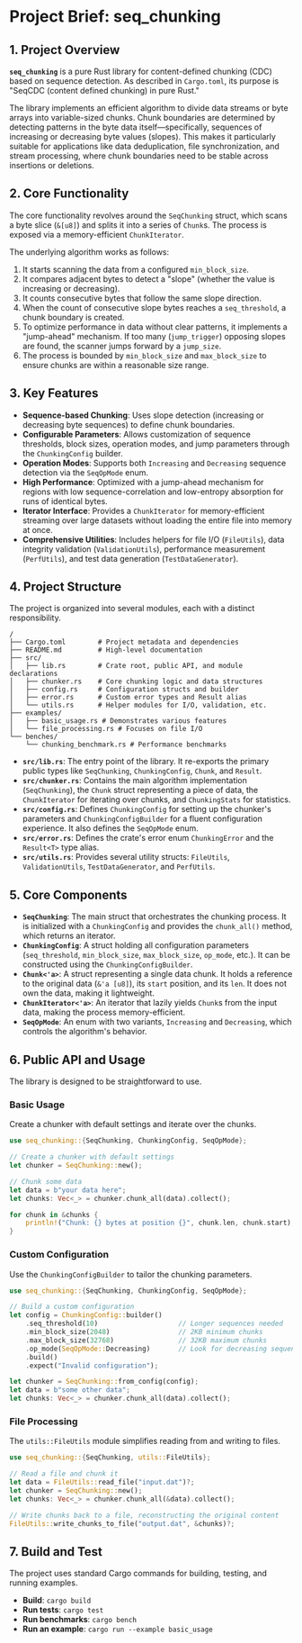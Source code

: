# Project Brief: seq_chunking

## 1. Project Overview

**`seq_chunking`** is a pure Rust library for content-defined chunking (CDC) based on sequence detection. As described in `Cargo.toml`, its purpose is "SeqCDC (content defined chunking) in pure Rust."

The library implements an efficient algorithm to divide data streams or byte arrays into variable-sized chunks. Chunk boundaries are determined by detecting patterns in the byte data itself—specifically, sequences of increasing or decreasing byte values (slopes). This makes it particularly suitable for applications like data deduplication, file synchronization, and stream processing, where chunk boundaries need to be stable across insertions or deletions.

## 2. Core Functionality

The core functionality revolves around the `SeqChunking` struct, which scans a byte slice (`&[u8]`) and splits it into a series of `Chunk`s. The process is exposed via a memory-efficient `ChunkIterator`.

The underlying algorithm works as follows:

1. It starts scanning the data from a configured `min_block_size`.
2. It compares adjacent bytes to detect a "slope" (whether the value is increasing or decreasing).
3. It counts consecutive bytes that follow the same slope direction.
4. When the count of consecutive slope bytes reaches a `seq_threshold`, a chunk boundary is created.
5. To optimize performance in data without clear patterns, it implements a "jump-ahead" mechanism. If too many (`jump_trigger`) opposing slopes are found, the scanner jumps forward by a `jump_size`.
6. The process is bounded by `min_block_size` and `max_block_size` to ensure chunks are within a reasonable size range.

## 3. Key Features

- **Sequence-based Chunking**: Uses slope detection (increasing or decreasing byte sequences) to define chunk boundaries.
- **Configurable Parameters**: Allows customization of sequence thresholds, block sizes, operation modes, and jump parameters through the `ChunkingConfig` builder.
- **Operation Modes**: Supports both `Increasing` and `Decreasing` sequence detection via the `SeqOpMode` enum.
- **High Performance**: Optimized with a jump-ahead mechanism for regions with low sequence-correlation and low-entropy absorption for runs of identical bytes.
- **Iterator Interface**: Provides a `ChunkIterator` for memory-efficient streaming over large datasets without loading the entire file into memory at once.
- **Comprehensive Utilities**: Includes helpers for file I/O (`FileUtils`), data integrity validation (`ValidationUtils`), performance measurement (`PerfUtils`), and test data generation (`TestDataGenerator`).

## 4. Project Structure

The project is organized into several modules, each with a distinct responsibility.

```text
/
├── Cargo.toml        # Project metadata and dependencies
├── README.md         # High-level documentation
├── src/
│   ├── lib.rs        # Crate root, public API, and module declarations
│   ├── chunker.rs    # Core chunking logic and data structures
│   ├── config.rs     # Configuration structs and builder
│   ├── error.rs      # Custom error types and Result alias
│   └── utils.rs      # Helper modules for I/O, validation, etc.
├── examples/
│   ├── basic_usage.rs # Demonstrates various features
│   └── file_processing.rs # Focuses on file I/O
└── benches/
    └── chunking_benchmark.rs # Performance benchmarks
```

- **`src/lib.rs`**: The entry point of the library. It re-exports the primary public types like `SeqChunking`, `ChunkingConfig`, `Chunk`, and `Result`.
- **`src/chunker.rs`**: Contains the main algorithm implementation (`SeqChunking`), the `Chunk` struct representing a piece of data, the `ChunkIterator` for iterating over chunks, and `ChunkingStats` for statistics.
- **`src/config.rs`**: Defines `ChunkingConfig` for setting up the chunker's parameters and `ChunkingConfigBuilder` for a fluent configuration experience. It also defines the `SeqOpMode` enum.
- **`src/error.rs`**: Defines the crate's error enum `ChunkingError` and the `Result<T>` type alias.
- **`src/utils.rs`**: Provides several utility structs: `FileUtils`, `ValidationUtils`, `TestDataGenerator`, and `PerfUtils`.

## 5. Core Components

- **`SeqChunking`**: The main struct that orchestrates the chunking process. It is initialized with a `ChunkingConfig` and provides the `chunk_all()` method, which returns an iterator.
- **`ChunkingConfig`**: A struct holding all configuration parameters (`seq_threshold`, `min_block_size`, `max_block_size`, `op_mode`, etc.). It can be constructed using the `ChunkingConfigBuilder`.
- **`Chunk<'a>`**: A struct representing a single data chunk. It holds a reference to the original data (`&'a [u8]`), its `start` position, and its `len`. It does not own the data, making it lightweight.
- **`ChunkIterator<'a>`**: An iterator that lazily yields `Chunk`s from the input data, making the process memory-efficient.
- **`SeqOpMode`**: An enum with two variants, `Increasing` and `Decreasing`, which controls the algorithm's behavior.

## 6. Public API and Usage

The library is designed to be straightforward to use.

### Basic Usage

Create a chunker with default settings and iterate over the chunks.

```rust
use seq_chunking::{SeqChunking, ChunkingConfig, SeqOpMode};

// Create a chunker with default settings
let chunker = SeqChunking::new();

// Chunk some data
let data = b"your data here";
let chunks: Vec<_> = chunker.chunk_all(data).collect();

for chunk in &chunks {
    println!("Chunk: {} bytes at position {}", chunk.len, chunk.start);
}
```

### Custom Configuration

Use the `ChunkingConfigBuilder` to tailor the chunking parameters.

```rust
use seq_chunking::{SeqChunking, ChunkingConfig, SeqOpMode};

// Build a custom configuration
let config = ChunkingConfig::builder()
    .seq_threshold(10)                    // Longer sequences needed
    .min_block_size(2048)                 // 2KB minimum chunks
    .max_block_size(32768)                // 32KB maximum chunks
    .op_mode(SeqOpMode::Decreasing)       // Look for decreasing sequences
    .build()
    .expect("Invalid configuration");

let chunker = SeqChunking::from_config(config);
let data = b"some other data";
let chunks: Vec<_> = chunker.chunk_all(data).collect();
```

### File Processing

The `utils::FileUtils` module simplifies reading from and writing to files.

```rust
use seq_chunking::{SeqChunking, utils::FileUtils};

// Read a file and chunk it
let data = FileUtils::read_file("input.dat")?;
let chunker = SeqChunking::new();
let chunks: Vec<_> = chunker.chunk_all(&data).collect();

// Write chunks back to a file, reconstructing the original content
FileUtils::write_chunks_to_file("output.dat", &chunks)?;
```

## 7. Build and Test

The project uses standard Cargo commands for building, testing, and running examples.

- **Build**: `cargo build`
- **Run tests**: `cargo test`
- **Run benchmarks**: `cargo bench`
- **Run an example**: `cargo run --example basic_usage`
